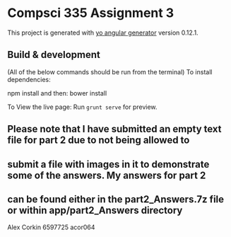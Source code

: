 # Compsci 335 Assignment 3

This project is generated with [yo angular generator](https://github.com/yeoman/generator-angular)
version 0.12.1.

## Build & development

(All of the below commands should be run from the terminal)
To install dependencies:

npm install 
and then:
bower install

To View the live page:
Run `grunt serve` for preview.

## Please note that I have submitted an empty text file for part 2 due to not being allowed to
## submit a file with images in it to demonstrate some of the answers. My answers for part 2
## can be found either in the part2_Answers.7z file or within app/part2_Answers directory

Alex Corkin 6597725 acor064
